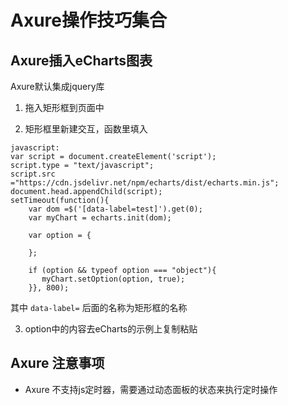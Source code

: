 # Axure操作技巧集合

## Axure插入eCharts图表

Axure默认集成jquery库

1. 拖入矩形框到页面中

2. 矩形框里新建交互，函数里填入

```
javascript:
var script = document.createElement('script');
script.type = "text/javascript";
script.src ="https://cdn.jsdelivr.net/npm/echarts/dist/echarts.min.js";
document.head.appendChild(script);
setTimeout(function(){
    var dom =$('[data-label=test]').get(0);
    var myChart = echarts.init(dom);
    
    var option = {
        
    };
    
    if (option && typeof option === "object"){
       myChart.setOption(option, true);    
    }}, 800);
```

其中 `data-label=` 后面的名称为矩形框的名称

3. option中的内容去eCharts的示例上复制粘贴

## Axure 注意事项

* Axure 不支持js定时器，需要通过动态面板的状态来执行定时操作
